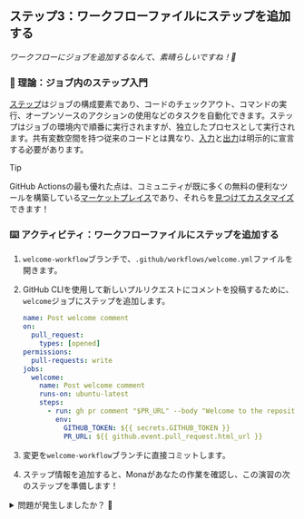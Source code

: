 ## ステップ3：ワークフローファイルにステップを追加する

_ワークフローにジョブを追加するなんて、素晴らしいですね！💃_

### 📖 理論：ジョブ内のステップ入門

[ステップ](https://docs.github.com/ja/actions/using-workflows/workflow-syntax-for-github-actions#jobsjob_idsteps)はジョブの構成要素であり、コードのチェックアウト、コマンドの実行、オープンソースのアクションの使用などのタスクを自動化できます。ステップはジョブの環境内で順番に実行されますが、独立したプロセスとして実行されます。共有変数空間を持つ従来のコードとは異なり、[入力](https://docs.github.com/ja/actions/creating-actions/metadata-syntax-for-github-actions#inputs)と[出力](https://docs.github.com/ja/actions/creating-actions/metadata-syntax-for-github-actions#outputs-for-docker-container-and-javascript-actions)は明示的に宣言する必要があります。

> [!TIP]
> GitHub Actionsの最も優れた点は、コミュニティが既に多くの無料の便利なツールを構築している[マーケットプレイス](https://github.com/marketplace?type=actions)であり、それらを[見つけてカスタマイズ](https://docs.github.com/ja/actions/using-workflows/finding-and-customizing-actions)できます！

### ⌨️ アクティビティ：ワークフローファイルにステップを追加する

1. `welcome-workflow`ブランチで、`.github/workflows/welcome.yml`ファイルを開きます。

1. GitHub CLIを使用して新しいプルリクエストにコメントを投稿するために、`welcome`ジョブにステップを追加します。

   ```yaml
   name: Post welcome comment
   on:
     pull_request:
       types: [opened]
   permissions:
     pull-requests: write
   jobs:
     welcome:
       name: Post welcome comment
       runs-on: ubuntu-latest
       steps:
         - run: gh pr comment "$PR_URL" --body "Welcome to the repository!"
           env:
             GITHUB_TOKEN: ${{ secrets.GITHUB_TOKEN }}
             PR_URL: ${{ github.event.pull_request.html_url }}
   ```

1. 変更を`welcome-workflow`ブランチに直接コミットします。

1. ステップ情報を追加すると、Monaがあなたの作業を確認し、この演習の次のステップを準備します！

<details>
<summary>問題が発生しましたか？ 🤷</summary><br/>

- `steps`セクションが`welcome`ジョブの下にあり、正しくインデントされていることを確認してください。
- 正しい環境変数が設定されていることを確認してください。

</details>